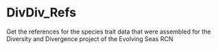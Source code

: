 # DivDiv_Refs
Get the references for the species trait data that were assembled for the Diversity and Divergence project of the Evolving Seas RCN
